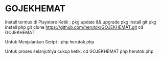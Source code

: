 # GOJEKHEMAT

Install termux di Playstore 
Ketik : 
pkg update && upgrade 
pkg install git 
pkg install php 
git clone https://github.com/herutok/GOJEKHEMAT.git 
cd GOJEKHEMAT


Untuk Menjalankan Script : 
php herutok.php


Untuk proses selanjutnya cukup ketik: 
cd GOJEKHEMAT 
php herutok.php

